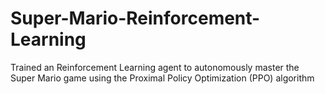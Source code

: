# Super-Mario-Reinforcement-Learning
Trained an Reinforcement Learning agent to autonomously master the Super Mario game using the Proximal Policy Optimization (PPO) algorithm

